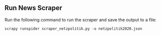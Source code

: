 ## Run News Scraper

Run the following command to run the scraper and save the output to a file:

```
scrapy runspider scraper_netzpolitik.py -o netzpolitik2020.json
```
